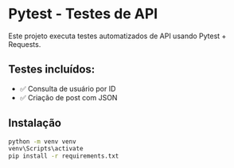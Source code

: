 # Pytest - Testes de API

Este projeto executa testes automatizados de API usando Pytest + Requests.

## Testes incluídos:
- ✅ Consulta de usuário por ID
- ✅ Criação de post com JSON

## Instalação
```bash
python -m venv venv
venv\Scripts\activate
pip install -r requirements.txt
